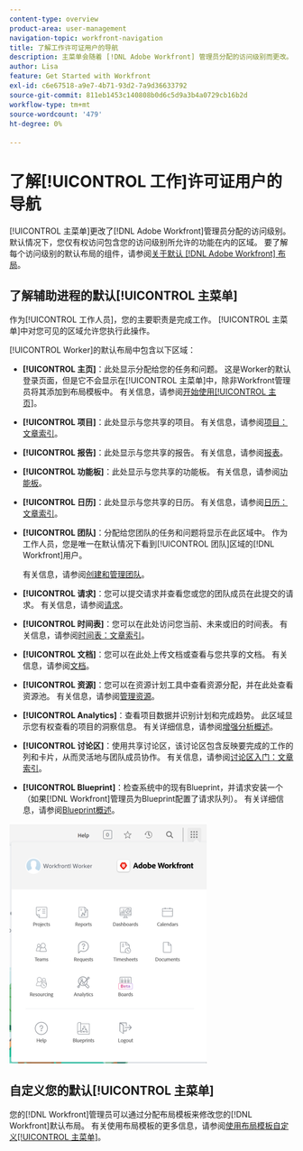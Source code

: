 ```yaml
---
content-type: overview
product-area: user-management
navigation-topic: workfront-navigation
title: 了解工作许可证用户的导航
description: 主菜单会随着 [!DNL Adobe Workfront] 管理员分配的访问级别而更改。 默认情况下，您仅有权访问包含您的访问级别所允许的功能在内的区域。
author: Lisa
feature: Get Started with Workfront
exl-id: c6e67518-a9e7-4b71-93d2-7a9d36633792
source-git-commit: 811eb1453c140808b0d6c5d9a3b4a0729cb16b2d
workflow-type: tm+mt
source-wordcount: '479'
ht-degree: 0%

---
```


# 了解[!UICONTROL 工作]许可证用户的导航

[!UICONTROL 主菜单]更改了[!DNL Adobe Workfront]管理员分配的访问级别。 默认情况下，您仅有权访问包含您的访问级别所允许的功能在内的区域。 要了解每个访问级别的默认布局的组件，请参阅[关于默认 [!DNL Adobe Workfront] 布局](../../../administration-and-setup/customize-workfront/use-layout-templates/about-the-default-wf-layout.md)。

## 了解辅助进程的默认[!UICONTROL 主菜单]

作为[!UICONTROL 工作人员]，您的主要职责是完成工作。 [!UICONTROL 主菜单]中对您可见的区域允许您执行此操作。

[!UICONTROL Worker]的默认布局中包含以下区域：

* **[!UICONTROL 主页]**：此处显示分配给您的任务和问题。 这是Worker的默认登录页面，但是它不会显示在[!UICONTROL 主菜单]中，除非Workfront管理员将其添加到布局模板中。  有关信息，请参阅[开始使用[!UICONTROL 主页]](../../../workfront-basics/using-home/using-the-home-area/get-started-with-home.md)。

* **[!UICONTROL 项目]**：此处显示与您共享的项目。 有关信息，请参阅[项目：文章索引](../../../manage-work/projects/projects-overview.md)。

* **[!UICONTROL 报告]**：此处显示与您共享的报告。 有关信息，请参阅[报表](../../../reports-and-dashboards/reports/reports-overview.md)。

* **[!UICONTROL 功能板]**：此处显示与您共享的功能板。 有关信息，请参阅[功能板](../../../reports-and-dashboards/dashboards/dashboards-overview.md)。

* **[!UICONTROL 日历]**：此处显示与您共享的日历。 有关信息，请参阅[日历：文章索引](../../../reports-and-dashboards/reports/calendars/calendars.md)。

* **[!UICONTROL 团队]**：分配给您团队的任务和问题将显示在此区域中。 作为工作人员，您是唯一在默认情况下看到[!UICONTROL 团队]区域的[!DNL Workfront]用户。

  有关信息，请参阅[创建和管理团队](../../../people-teams-and-groups/create-and-manage-teams/create-and-mange-teams.md)。

* **[!UICONTROL 请求]**：您可以提交请求并查看您或您的团队成员在此提交的请求。 有关信息，请参阅[请求](../../../manage-work/requests/requests-overview.md)。

* **[!UICONTROL 时间表]**：您可以在此处访问您当前、未来或旧的时间表。 有关信息，请参阅[时间表：文章索引](../../../timesheets/timesheets-all.md)。

* **[!UICONTROL 文档]**：您可以在此处上传文档或查看与您共享的文档。 有关信息，请参阅[文档](../../../documents/documents-overview.md)。

* **[!UICONTROL 资源]**：您可以在资源计划工具中查看资源分配，并在此处查看资源池。 有关信息，请参阅[管理资源](../../../resource-mgmt/manage-resources.md)。

* **[!UICONTROL Analytics]**：查看项目数据并识别计划和完成趋势。 此区域显示您有权查看的项目的洞察信息。 有关详细信息，请参阅[增强分析概述](../../../enhanced-analytics/enhanced-analytics-overview.md)。

* **[!UICONTROL 讨论区]**：使用共享讨论区，该讨论区包含反映要完成的工作的列和卡片，从而灵活地与团队成员协作。 有关信息，请参阅[讨论区入门：文章索引](../../../agile/get-started-with-boards/get-started-with-boards.md)。

* **[!UICONTROL Blueprint]**：检查系统中的现有Blueprint，并请求安装一个（如果[!DNL Workfront]管理员为Blueprint配置了请求队列）。 有关详细信息，请参阅[Blueprint概述](../../../administration-and-setup/blueprints/blueprints-overview.md)。

![](assets/worker-main-menu-350x426.png)

## 自定义您的默认[!UICONTROL 主菜单]

您的[!DNL Workfront]管理员可以通过分配布局模板来修改您的[!DNL Workfront]默认布局。 有关使用布局模板的更多信息，请参阅[使用布局模板自定义[!UICONTROL 主菜单]](../../../administration-and-setup/customize-workfront/use-layout-templates/customize-main-menu.md)。
